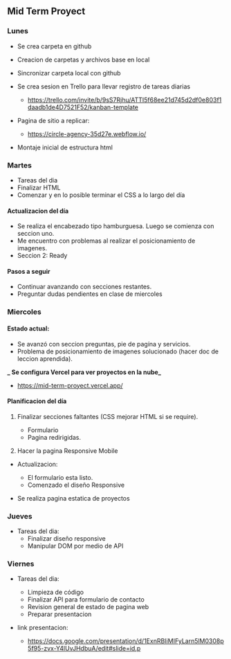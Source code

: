 ## Mid Term Proyect

### Lunes

- Se crea carpeta en github
- Creacion de carpetas y archivos base en local
- Sincronizar carpeta local con github
- Se crea sesion en Trello para llevar registro de tareas diarias
  - https://trello.com/invite/b/9sS7Rjhu/ATTI5f68ee21d745d2df0e803f1daadb1de4D7521F52/kanban-template
- Pagina de sitio a replicar:

  - https://circle-agency-35d27e.webflow.io/

- Montaje inicial de estructura html

### Martes

- Tareas del dia
- Finalizar HTML
- Comenzar y en lo posible terminar el CSS a lo largo del día

#### Actualizacion del día

- Se realiza el encabezado tipo hamburguesa. Luego se comienza con seccion uno.
- Me encuentro con problemas al realizar el posicionamiento de imagenes.
- Seccion 2: Ready

#### Pasos a seguir

- Continuar avanzando con secciones restantes.
- Preguntar dudas pendientes en clase de miercoles

### Miercoles

#### Estado actual:

- Se avanzó con seccion preguntas, pie de pagína y servicios.
- Problema de posicionamiento de imagenes solucionado (hacer doc de leccion aprendida).

**_ Se configura Vercel para ver proyectos en la nube_**

- https://mid-term-proyect.vercel.app/

#### Planificacion del día

1. Finalizar secciones faltantes (CSS mejorar HTML si se require).

   - Formulario
   - Pagina redirigidas.

2. Hacer la pagina Responsive Mobile

- Actualizacion:

  - El formulario esta listo.
  - Comenzado el diseño Responsive

- Se realiza pagina estatica de proyectos

### Jueves

- Tareas del dia:
  - Finalizar diseño responsive
  - Manipular DOM por medio de API

### Viernes

- Tareas del dia:

  - Limpieza de código
  - Finalizar API para formulario de contacto
  - Revision general de estado de pagina web
  - Preparar presentacion

- link presentacion:
  - https://docs.google.com/presentation/d/1ExnRBIiMIFyLarn5lM0308p5f95-zvx-Y4lUvJHdbuA/edit#slide=id.p
